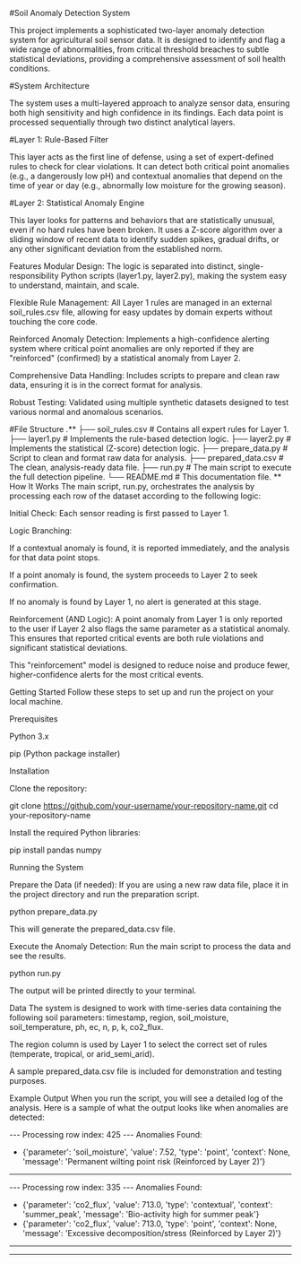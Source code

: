 #Soil Anomaly Detection System

This project implements a sophisticated two-layer anomaly detection system for agricultural soil sensor data. It is designed to identify and flag a wide range of abnormalities, from critical threshold breaches to subtle statistical deviations, providing a comprehensive assessment of soil health conditions.

#System Architecture

The system uses a multi-layered approach to analyze sensor data, ensuring both high sensitivity and high confidence in its findings. Each data point is processed sequentially through two distinct analytical layers.

#Layer 1: Rule-Based Filter

This layer acts as the first line of defense, using a set of expert-defined rules to check for clear violations. It can detect both critical point anomalies (e.g., a dangerously low pH) and contextual anomalies that depend on the time of year or day (e.g., abnormally low moisture for the growing season).

#Layer 2: Statistical Anomaly Engine

This layer looks for patterns and behaviors that are statistically unusual, even if no hard rules have been broken. It uses a Z-score algorithm over a sliding window of recent data to identify sudden spikes, gradual drifts, or any other significant deviation from the established norm.

Features
Modular Design: The logic is separated into distinct, single-responsibility Python scripts (layer1.py, layer2.py), making the system easy to understand, maintain, and scale.

Flexible Rule Management: All Layer 1 rules are managed in an external soil_rules.csv file, allowing for easy updates by domain experts without touching the core code.

Reinforced Anomaly Detection: Implements a high-confidence alerting system where critical point anomalies are only reported if they are "reinforced" (confirmed) by a statistical anomaly from Layer 2.

Comprehensive Data Handling: Includes scripts to prepare and clean raw data, ensuring it is in the correct format for analysis.

Robust Testing: Validated using multiple synthetic datasets designed to test various normal and anomalous scenarios.

#File Structure
.**
├── soil_rules.csv              # Contains all expert rules for Layer 1.
├── layer1.py                   # Implements the rule-based detection logic.
├── layer2.py                   # Implements the statistical (Z-score) detection logic.
├── prepare_data.py             # Script to clean and format raw data for analysis.
├── prepared_data.csv           # The clean, analysis-ready data file.
├── run.py                      # The main script to execute the full detection pipeline.
└── README.md                   # This documentation file.
**
How It Works
The main script, run.py, orchestrates the analysis by processing each row of the dataset according to the following logic:

Initial Check: Each sensor reading is first passed to Layer 1.

Logic Branching:

If a contextual anomaly is found, it is reported immediately, and the analysis for that data point stops.

If a point anomaly is found, the system proceeds to Layer 2 to seek confirmation.

If no anomaly is found by Layer 1, no alert is generated at this stage.

Reinforcement (AND Logic): A point anomaly from Layer 1 is only reported to the user if Layer 2 also flags the same parameter as a statistical anomaly. This ensures that reported critical events are both rule violations and significant statistical deviations.

This "reinforcement" model is designed to reduce noise and produce fewer, higher-confidence alerts for the most critical events.

Getting Started
Follow these steps to set up and run the project on your local machine.

Prerequisites

Python 3.x

pip (Python package installer)

Installation

Clone the repository:

git clone https://github.com/your-username/your-repository-name.git
cd your-repository-name

Install the required Python libraries:

pip install pandas numpy

Running the System

Prepare the Data (if needed):
If you are using a new raw data file, place it in the project directory and run the preparation script.

python prepare_data.py

This will generate the prepared_data.csv file.

Execute the Anomaly Detection:
Run the main script to process the data and see the results.

python run.py

The output will be printed directly to your terminal.

Data
The system is designed to work with time-series data containing the following soil parameters:
timestamp, region, soil_moisture, soil_temperature, ph, ec, n, p, k, co2_flux.

The region column is used by Layer 1 to select the correct set of rules (temperate, tropical, or arid_semi_arid).

A sample prepared_data.csv file is included for demonstration and testing purposes.

Example Output
When you run the script, you will see a detailed log of the analysis. Here is a sample of what the output looks like when anomalies are detected:

--- Processing row index: 425 ---
Anomalies Found:
  - {'parameter': 'soil_moisture', 'value': 7.52, 'type': 'point', 'context': None, 'message': 'Permanent wilting point risk (Reinforced by Layer 2)'}
----------------------------------------

--- Processing row index: 335 ---
Anomalies Found:
  - {'parameter': 'co2_flux', 'value': 713.0, 'type': 'contextual', 'context': 'summer_peak', 'message': 'Bio-activity high for summer peak'}
  - {'parameter': 'co2_flux', 'value': 713.0, 'type': 'point', 'context': None, 'message': 'Excessive decomposition/stress (Reinforced by Layer 2)'}
----------------------------------------
---------------------------
